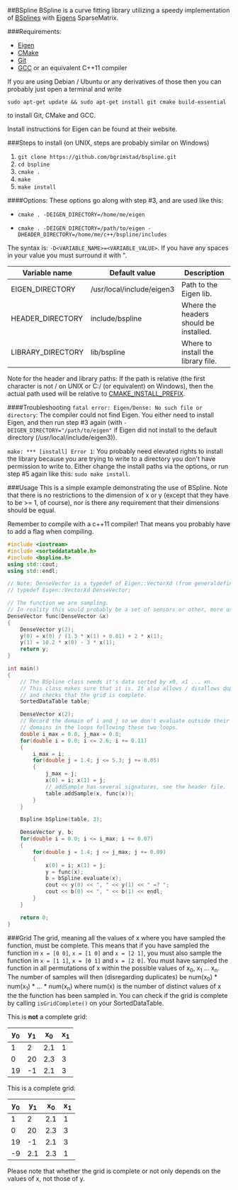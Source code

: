 ##BSpline
BSpline is a curve fitting library utilizing a speedy implementation of [BSplines](http://en.wikipedia.org/wiki/B-spline) with [Eigens](http://eigen.tuxfamily.org/index.php?title=Main_Page) SparseMatrix.

###Requirements: 
* [Eigen](http://eigen.tuxfamily.org/index.php?title=Main_Page)
* [CMake](http://www.cmake.org/)
* [Git](http://git-scm.com/)
* [GCC](https://gcc.gnu.org/) or an equivalent C++11 compiler

If you are using Debian / Ubuntu or any derivatives of those then you can probably just open a terminal and write
```shell
sudo apt-get update && sudo apt-get install git cmake build-essential
```
to install Git, CMake and GCC.

Install instructions for Eigen can be found at their website.

###Steps to install (on UNIX, steps are probably similar on Windows)
1. `git clone https://github.com/bgrimstad/bspline.git`
2. `cd bspline`
3. `cmake .`
4. `make`
5. `make install`

####Options:
These options go along with step #3, and are used like this:

*     cmake . -DEIGEN_DIRECTORY=/home/me/eigen

*     cmake . -DEIGEN_DIRECTORY=/path/to/eigen -DHEADER_DIRECTORY=/home/me/c++/bspline/includes

The syntax is: `-D<VARIABLE_NAME>=<VARIABLE_VALUE>`. If you have any spaces in your value you must surround it with ".

| Variable name     | Default value             | Description                               |
| ----------------- | ------------------------- | ----------------------------------------- |
| EIGEN_DIRECTORY   | /usr/local/include/eigen3 | Path to the Eigen lib.                    |
| HEADER_DIRECTORY  | include/bspline           | Where the headers should be installed.    |
| LIBRARY_DIRECTORY | lib/bspline               | Where to install the library file.        |

Note for the header and library paths:
If the path is relative (the first character is not / on UNIX or C:/ (or equivalent) on Windows), then the actual path used will be relative to [CMAKE_INSTALL_PREFIX](http://www.cmake.org/cmake/help/v2.8.12/cmake.html#variable:CMAKE_INSTALL_PREFIX).

####Troubleshooting
`fatal error: Eigen/Dense: No such file or directory`: The compiler could not find Eigen. You either need to install Eigen, and then run step #3 again (with `-DEIGEN_DIRECTORY="/path/to/eigen"` if Eigen did not install to the default directory (/usr/local/include/eigen3)).

`make: *** [install] Error 1`: You probably need elevated rights to install the library because you are trying to write to a directory you don't have permission to write to. Either change the install paths via the options, or run step #5 again like this: `sudo make install`.

###Usage
This is a simple example demonstrating the use of BSpline. Note that there is no restrictions to the dimension of x or y (except that they have to be >= 1, of course), nor is there any requirement that their dimensions should be equal.

Remember to compile with a c++11 compiler! That means you probably have to add a flag when compiling.

```c++
#include <iostream>
#include <sorteddatatable.h>
#include <bspline.h>
using std::cout;
using std::endl;

// Note: DenseVector is a typedef of Eigen::VectorXd (from generaldefinitions.h)
// typedef Eigen::VectorXd DenseVector;

// The function we are sampling.
// In reality this would probably be a set of sensors or other, more useful, data sources.
DenseVector func(DenseVector &x)
{
    DenseVector y(2);
    y(0) = x(0) / (1.3 * x(1) + 0.01) + 2 * x(1);
    y(1) = 10.2 * x(0) - 3 * x(1);
    return y;
}

int main()
{
    // The BSpline class needs it's data sorted by x0, x1 ... xn.
    // This class makes sure that it is. It also allows / disallows duplicates
    // and checks that the grid is complete.
    SortedDataTable table;

    DenseVector x(2);
    // Record the domain of i and j so we don't evaluate outside their
    // domains in the loops following these two loops.
    double i_max = 0.0, j_max = 0.0;
    for(double i = 0.0; i <= 2.6; i += 0.11)
    {
        i_max = i;
        for(double j = 1.4; j <= 5.3; j += 0.05)
        {
            j_max = j;
            x(0) = i; x(1) = j;
            // addSample has several signatures, see the header file.
            table.addSample(x, func(x));
        }
    }

    Bspline bSpline(table, 3);

    DenseVector y, b;
    for(double i = 0.0; i <= i_max; i += 0.07)
    {
        for(double j = 1.4; j <= j_max; j += 0.09)
        {
            x(0) = i; x(1) = j;
            y = func(x);
            b = bSpline.evaluate(x);
            cout << y(0) << ", " << y(1) << " =? ";
            cout << b(0) << ", " << b(1) << endl;
        }
    }

    return 0;
}
```

###Grid
The grid, meaning all the values of x where you have sampled the function, must be complete. This means that if you have sampled the function in `x = [0 0]`, `x = [1 0]` and `x = [2 1]`, you must also sample the function in `x = [1 1]`, `x = [0 1]` and `x = [2 0]`. You must have sampled the function in all permutations of x within the possible values of x<sub>0</sub>, x<sub>1</sub> ... x<sub>n</sub>. The number of samples will then (disregarding duplicates) be num(x<sub>0</sub>) * num(x<sub>1</sub>) * ... * num(x<sub>n</sub>) where num(x) is the number of distinct values of x the the function has been sampled in. You can check if the grid is complete by calling `isGridComplete()` on your SortedDataTable.


This is **not** a complete grid:

| y<sub>0</sub>   | y<sub>1</sub>   | x<sub>0</sub>    | x<sub>1</sub>   |
| ---- | ---- | ----- | ---- |
| 1    | 2    | 2.1   | 1    |
| 0    | 20   | 2.3   | 3    |
| 19   | -1   | 2.1   | 3    |


This is a complete grid:

| y<sub>0</sub>   | y<sub>1</sub>   | x<sub>0</sub>    | x<sub>1</sub>   |
| ---- | ---- | ----- | ---- |
| 1    | 2    | 2.1   | 1    |
| 0    | 20   | 2.3   | 3    |
| 19   | -1   | 2.1   | 3    |
| -9   | 2.1  | 2.3   | 1    |

Please note that whether the grid is complete or not only depends on the values of x, not those of y.
